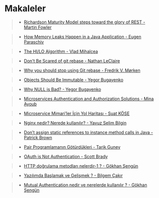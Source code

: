 # Makaleler

>* [Richardson Maturity Model steps toward the glory of REST - Martin Fowler ](https://martinfowler.com/articles/richardsonMaturityModel.html )

>* [How Memory Leaks Happen in a Java Application - Eugen Paraschiv](https://stackify.com/memory-leaks-java/amp/)

>* [The HI/LO Algorithm - Vlad  Mihalcea](https://vladmihalcea.com/the-hilo-algorithm)

>* [Don't Be Scared of git rebase - Nathan LeClaire](https://nathanleclaire.com/blog/2014/09/14/dont-be-scared-of-git-rebase/)

>* [Why you should stop using Git rebase - Fredrik V. Mørken](https://medium.com/@fredrikmorken/why-you-should-stop-using-git-rebase-5552bee4fed1)

>* [Objects Should Be Immutable - Yegor Bugayenko](https://www.yegor256.com/2014/06/09/objects-should-be-immutable.html)

>* [Why NULL is Bad? - Yegor Bugayenko](https://www.yegor256.com/2014/05/13/why-null-is-bad.html)

>* [Microservices Authentication and Authorization Solutions - Mina Ayoub](https://medium.com/tech-tajawal/microservice-authentication-and-authorization-solutions-e0e5e74b248a)

>* [Microservice Mimari’ler İçin Yol Haritası - Suat KÖSE](https://medium.com/devopsturkiye/microservice-mimariler-i%CC%87%C3%A7in-yol-haritas%C4%B1-6e9fb0e9e2df)

>* [Nginx nedir? Nerede kullanılır? - Yavuz Selim Bilgin](https://medium.com/bilgin-pro-labs/nginx-nedir-nerede-kullan%C4%B1l%C4%B1r-2c7996a4d0d9)

>* [Don’t assign static references to instance method calls in Java - Patrick Brown](https://medium.com/kineticdial/dont-assign-method-calls-to-static-values-in-java-35563304fc4d)

>* [Pair Programlamanın Götürdükleri - Tarik Guney](https://medium.com/@atarikguney/pair-programlaman%C4%B1n-g%C3%B6t%C3%BCrd%C3%BCkleri-9edb3cf2889)

>* [OAuth is Not Authentication - Scott Brady](https://www.scottbrady91.com/OAuth/OAuth-is-Not-Authentication)

>* [HTTP doğrulama metodları nelerdir-1 ? - Gökhan Şengün](https://medium.com/@gokhansengun/http-do%C4%9Frulama-metodlar%C4%B1-nelerdir-1-fdf3ff5dcac3)

>* [Yazılımda Başlamak ve Gelişmek ? - Bilgem Çakır](https://medium.com/@bilgemcakir/yaz%C4%B1l%C4%B1mda-ba%C5%9Flamak-ve-geli%C5%9Fmek-e41a2ef5d0)

>* [Mutual Authentication nedir ve nerelerde kullanılır ? - Gökhan Şengün](https://medium.com/@gokhansengun/mutual-authentication-nedir-ve-nerelerde-kullan%C4%B1l%C4%B1r-c1b8e1473234)




